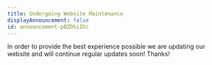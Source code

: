 ```yaml
---
title: Undergoing Website Maintenance
displayAnnouncement: false
id: announcement-pBZDSiIhc
---
```

In order to provide the best experience possible we are updating our website and will continue regular updates soon! Thanks!